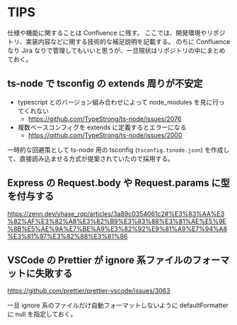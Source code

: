 # TIPS

仕様や機能に関することは Confluence に残す。
ここでは、開発環境やリポジトリ、実装内容などに関する技術的な補足説明を記載する。
のちに Confluence なり Jira なりで管理してもいいと思うが、一旦現状はリポジトリの中にまとめておく。

## ts-node で tsconfig の extends 周りが不安定

- typescript とのバージョン組み合わせによって node_modules を見に行ってくれない
  - https://github.com/TypeStrong/ts-node/issues/2076
- 複数ベースコンフィグを extends に定義するとエラーになる
  - https://github.com/TypeStrong/ts-node/issues/2000

一時的な回避策として ts-node 用の tsconfig (`tsconfig.tsnode.json`) を作成して、直接読み込ませる方式が提案されていたので採用する。

## Express の Request.body や Request.params に型を付与する

https://zenn.dev/yhase_rqp/articles/3a89c0354061c2#%E3%83%AA%E3%82%AF%E3%82%A8%E3%82%B9%E3%83%88%E3%81%AE%E5%9E%8B%E5%AE%9A%E7%BE%A9%E3%82%92%E9%81%A9%E7%94%A8%E3%81%97%E3%82%88%E3%81%86


## VSCode の Prettier が ignore 系ファイルのフォーマットに失敗する

https://github.com/prettier/prettier-vscode/issues/3063

一旦 ignore 系のファイルだけ自動フォーマットしないように defaultFormatter に null を指定しておく。
